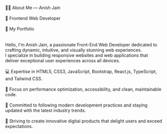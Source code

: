 👨‍💻 About Me — Anish Jain<br><br>
🚀 Frontend Web Developer<br><br>
🔗 My Portfolio<br><br>
<br>
Hello, I'm Anish Jain, a passionate Front-End Web Developer dedicated to crafting dynamic, intuitive, and visually stunning web experiences.<br>
I specialize in building responsive websites and web applications that deliver exceptional user experiences across all devices.<br>
<br>
💻 Expertise in HTML5, CSS3, JavaScript, Bootstrap, React.js, TypeScript, and Tailwind CSS.<br>
<br>
🚀 Focus on performance optimization, accessibility, and clean, maintainable code.<br>
<br>
🌟 Committed to following modern development practices and staying updated with the latest industry trends.<br>
<br>
🎯 Striving to create innovative digital products that delight users and exceed expectations.<br>
